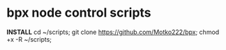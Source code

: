 # bpx node control scripts

**INSTALL**
cd ~/scripts; git clone https://github.com/Motko222/bpx; chmod +x -R ~/scripts;
